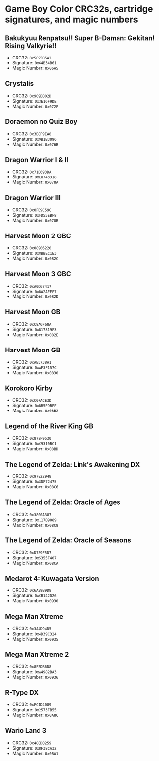 # Game Boy Color CRC32s, cartridge signatures, and magic numbers

## Bakukyuu Renpatsu!! Super B-Daman: Gekitan! Rising Valkyrie!!

- CRC32: `0x5C95D5A2`
- Signature: `0x64B34B61`
- Magic Number: `0x06A5`

## Crystalis

- CRC32: `0x909BB02D`
- Signature: `0x3E16F9DE`
- Magic Number: `0x072F`

## Doraemon no Quiz Boy

- CRC32: `0x3BBF9EA8`
- Signature: `0x9B1B3096`
- Magic Number: `0x076B`

## Dragon Warrior I & II

- CRC32: `0x71D693DA`
- Signature: `0xE8743318`
- Magic Number: `0x078A`

## Dragon Warrior III

- CRC32: `0x0FD9C59C`
- Signature: `0xFD55EBF8`
- Magic Number: `0x078B`

## Harvest Moon 2 GBC

- CRC32: `0x08906220`
- Signature: `0x8BBEC1E3`
- Magic Number: `0x082C`

## Harvest Moon 3 GBC

- CRC32: `0xA0D67417`
- Signature: `0xBA2AEEF7`
- Magic Number: `0x082D`

## Harvest Moon GB

- CRC32: `0xC8A6F68A`
- Signature: `0xB17319F3`
- Magic Number: `0x082E`

## Harvest Moon GB

- CRC32: `0xAB5738A1`
- Signature: `0xAF3F157C`
- Magic Number: `0x0830`

## Korokoro Kirby

- CRC32: `0xC0FACE3D`
- Signature: `0xBB5E9BEE`
- Magic Number: `0x08B2`

## Legend of the River King GB

- CRC32: `0x87EF9530`
- Signature: `0xC9310BC1`
- Magic Number: `0x08BD`

## The Legend of Zelda: Link's Awakening DX

- CRC32: `0x97822948`
- Signature: `0x8DF72475`
- Magic Number: `0x08C6`

## The Legend of Zelda: Oracle of Ages

- CRC32: `0x3800A387`
- Signature: `0x117B9089`
- Magic Number: `0x08C8`

## The Legend of Zelda: Oracle of Seasons

- CRC32: `0xD7E9F5D7`
- Signature: `0x5355F407`
- Magic Number: `0x08CA`

## Medarot 4: Kuwagata Version

- CRC32: `0x6A29B9D8`
- Signature: `0xCB142D26`
- Magic Number: `0x0930`

## Mega Man Xtreme

- CRC32: `0x3A4D94D5`
- Signature: `0x4D39C324`
- Magic Number: `0x0935`

## Mega Man Xtreme 2

- CRC32: `0x8FEDB6D8`
- Signature: `0xA4982BA3`
- Magic Number: `0x0936`

## R-Type DX

- CRC32: `0xFC1D4089`
- Signature: `0x2573FB55`
- Magic Number: `0x0A8C`

## Wario Land 3

- CRC32: `0x480D0259`
- Signature: `0xBF38CA32`
- Magic Number: `0x0BA1`